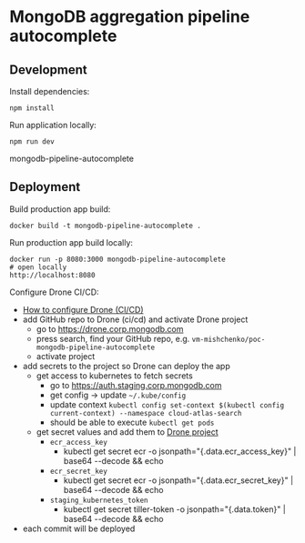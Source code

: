 # MongoDB aggregation pipeline autocomplete

## Development
Install dependencies:
```shell
npm install
```

Run application locally:
```shell
npm run dev
```
mongodb-pipeline-autocomplete

## Deployment
Build production app build:
```shell
docker build -t mongodb-pipeline-autocomplete .
```

Run production app build locally:
```shell
docker run -p 8080:3000 mongodb-pipeline-autocomplete
# open locally
http://localhost:8080
```

Configure Drone CI/CD:
- [How to configure Drone (CI/CD)](https://kanopy.corp.mongodb.com/docs/getting_started/drone_configuration/)
- add GitHub repo to Drone (ci/cd) and activate Drone project
   - go to https://drone.corp.mongodb.com
  - press search, find your GitHub repo, e.g. `vm-mishchenko/poc-mongodb-pipeline-autocomplete`
  - activate project
- add secrets to the project so Drone can deploy the app
  - get access to kubernetes to fetch secrets
    - go to https://auth.staging.corp.mongodb.com
    - get config -> update `~/.kube/config`
    - update context `kubectl config set-context $(kubectl config current-context) --namespace cloud-atlas-search`
    - should be able to execute `kubectl get pods` 
  - get secret values and add them to [Drone project](https://drone.corp.mongodb.com/vm-mishchenko/poc-mongodb-pipeline-autocomplete/settings/secrets)
    - `ecr_access_key`
      - kubectl get secret ecr -o jsonpath="{.data.ecr_access_key}" | base64 --decode && echo
    - `ecr_secret_key`
      - kubectl get secret ecr -o jsonpath="{.data.ecr_secret_key}" | base64 --decode && echo
    - `staging_kubernetes_token`
      - kubectl get secret tiller-token -o jsonpath="{.data.token}" | base64 --decode && echo
- each commit will be deployed
